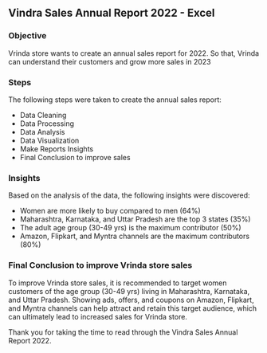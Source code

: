 ## Vindra Sales Annual Report 2022 - Excel

### Objective
Vrinda store wants to create an annual sales report for 2022. So that, Vrinda can understand their customers and grow more sales in 2023

### Steps
The following steps were taken to create the annual sales report:
- Data Cleaning
- Data Processing
- Data Analysis
- Data Visualization
- Make Reports Insights
- Final Conclusion to improve sales

### Insights
Based on the analysis of the data, the following insights were discovered:
- Women are more likely to buy compared to men (64%)
- Maharashtra, Karnataka, and Uttar Pradesh are the top 3 states (35%)
- The adult age group (30-49 yrs) is the maximum contributor (50%)
- Amazon, Flipkart, and Myntra channels are the maximum contributors (80%)

### Final Conclusion to improve Vrinda store sales

To improve Vrinda store sales, it is recommended to target women customers of the age group (30-49 yrs) living in Maharashtra, Karnataka, and Uttar Pradesh. Showing ads, offers, and coupons on Amazon, Flipkart, and Myntra channels can help attract and retain this target audience, which can ultimately lead to increased sales for Vrinda store.

Thank you for taking the time to read through the Vindra Sales Annual Report 2022.
